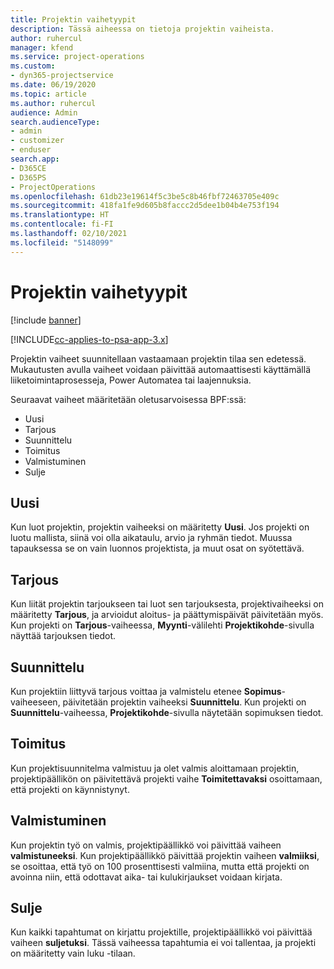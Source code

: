 ```yaml
---
title: Projektin vaihetyypit
description: Tässä aiheessa on tietoja projektin vaiheista.
author: ruhercul
manager: kfend
ms.service: project-operations
ms.custom:
- dyn365-projectservice
ms.date: 06/19/2020
ms.topic: article
ms.author: ruhercul
audience: Admin
search.audienceType:
- admin
- customizer
- enduser
search.app:
- D365CE
- D365PS
- ProjectOperations
ms.openlocfilehash: 61db23e19614f5c3be5c8b46fbf72463705e409c
ms.sourcegitcommit: 418fa1fe9d605b8faccc2d5dee1b04b4e753f194
ms.translationtype: HT
ms.contentlocale: fi-FI
ms.lasthandoff: 02/10/2021
ms.locfileid: "5148099"
---
```

# <a name="project-stage-types"></a>Projektin vaihetyypit 

[!include [banner](../includes/psa-now-project-operations.md)]

[!INCLUDE[cc-applies-to-psa-app-3.x](../includes/cc-applies-to-psa-app-3x.md)]

Projektin vaiheet suunnitellaan vastaamaan projektin tilaa sen edetessä. Mukautusten avulla vaiheet voidaan päivittää automaattisesti käyttämällä liiketoimintaprosesseja, Power Automatea tai laajennuksia.

Seuraavat vaiheet määritetään oletusarvoisessa BPF:ssä:

- Uusi
- Tarjous
- Suunnittelu
- Toimitus
- Valmistuminen
- Sulje 

## <a name="new"></a>Uusi

Kun luot projektin, projektin vaiheeksi on määritetty **Uusi**. Jos projekti on luotu mallista, siinä voi olla aikataulu, arvio ja ryhmän tiedot. Muussa tapauksessa se on vain luonnos projektista, ja muut osat on syötettävä.

## <a name="quote"></a>Tarjous

Kun liität projektin tarjoukseen tai luot sen tarjouksesta, projektivaiheeksi on määritetty **Tarjous**, ja arvioidut aloitus- ja päättymispäivät päivitetään myös. Kun projekti on **Tarjous**-vaiheessa, **Myynti**-välilehti **Projektikohde**-sivulla näyttää tarjouksen tiedot.

## <a name="plan"></a>Suunnittelu

Kun projektiin liittyvä tarjous voittaa ja valmistelu etenee **Sopimus**-vaiheeseen, päivitetään projektin vaiheeksi **Suunnittelu**. Kun projekti on **Suunnittelu**-vaiheessa, **Projektikohde**-sivulla näytetään sopimuksen tiedot.

## <a name="deliver"></a>Toimitus

Kun projektisuunnitelma valmistuu ja olet valmis aloittamaan projektin, projektipäällikön on päivitettävä projekti vaihe **Toimitettavaksi** osoittamaan, että projekti on käynnistynyt.

## <a name="complete"></a>Valmistuminen 

Kun projektin työ on valmis, projektipäällikkö voi päivittää vaiheen **valmistuneeksi**. Kun projektipäällikkö päivittää projektin vaiheen **valmiiksi**, se osoittaa, että työ on 100 prosenttisesti valmiina, mutta että projekti on avoinna niin, että odottavat aika- tai kulukirjaukset voidaan kirjata.

## <a name="close"></a>Sulje

Kun kaikki tapahtumat on kirjattu projektille, projektipäällikkö voi päivittää vaiheen **suljetuksi**. Tässä vaiheessa tapahtumia ei voi tallentaa, ja projekti on määritetty vain luku -tilaan.
